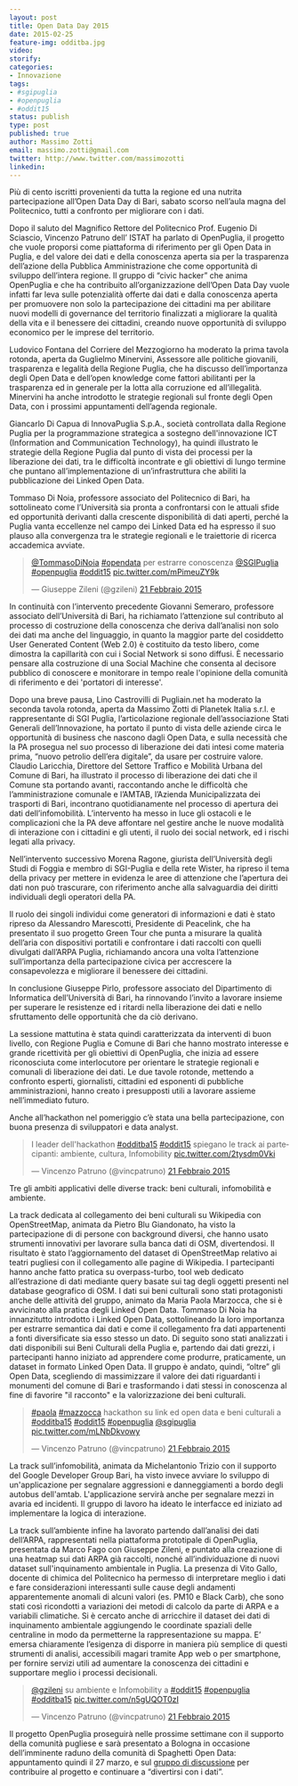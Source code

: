 ```yaml
---
layout: post
title: Open Data Day 2015
date: 2015-02-25
feature-img: odditba.jpg
video: 
storify: 
categories:
- Innovazione
tags:
- #sgipuglia
- #openpuglia
- #oddit15
status: publish
type: post
published: true
author: Massimo Zotti
email: massimo.zotti@gmail.com
twitter: http://www.twitter.com/massimozotti
linkedin: 
---
```


Più di cento iscritti provenienti da tutta la regione ed una nutrita partecipazione all’Open Data Day di Bari, sabato scorso nell’aula magna del Politecnico, tutti a confronto per migliorare con i dati.  

Dopo il saluto del Magnifico Rettore del Politecnico Prof. Eugenio Di Sciascio, Vincenzo Patruno dell’ ISTAT ha parlato di OpenPuglia, il progetto che vuole proporsi come piattaforma di riferimento per gli Open Data in Puglia, e del valore dei dati e della conoscenza aperta sia per  la trasparenza dell’azione della Pubblica Amministrazione che come opportunità di sviluppo dell’intera regione. Il gruppo di “civic hacker” che anima OpenPuglia e che ha contribuito all’organizzazione dell’Open Data Day vuole infatti far leva sulle potenzialità offerte dai dati e dalla conoscenza aperta per promuovere non solo la partecipazione dei cittadini ma per abilitare nuovi modelli di governance del territorio finalizzati a migliorare la qualità della vita e il benessere dei cittadini,  creando nuove opportunità di sviluppo economico per le imprese del territorio.

Ludovico Fontana del Corriere del Mezzogiorno ha moderato la prima tavola rotonda, aperta da Guglielmo Minervini, Assessore alle politiche giovanili, trasparenza e legalità della Regione Puglia, che ha discusso dell’importanza degli Open Data e dell’open knowledge come fattori abilitanti per la trasparenza ed in generale per la lotta alla corruzione ed all’illegalità. Minervini ha anche introdotto le strategie regionali sul fronte degli Open Data, con i prossimi appuntamenti dell’agenda regionale. 

Giancarlo Di Capua di InnovaPuglia S.p.A., società controllata dalla Regione Puglia per la programmazione strategica a sostegno dell'innovazione ICT (Information and Communication Technology), ha quindi illustrato le strategie della Regione Puglia dal punto di vista dei processi per la liberazione dei dati, tra le difficoltà incontrate e gli obiettivi di lungo termine che puntano all’implementazione di un’infrastruttura che abiliti la pubblicazione dei Linked Open Data.

Tommaso Di Noia, professore associato del Politecnico di Bari, ha sottolineato come l’Università sia pronta a confrontarsi con le attuali sfide ed opportunità derivanti dalla crescente disponibilità di dati aperti, perché la Puglia vanta eccellenze nel campo dei Linked Data ed ha espresso il suo plauso alla convergenza tra le strategie regionali e le traiettorie di ricerca accademica avviate.

<blockquote class="twitter-tweet" lang="it"><p><a href="https://twitter.com/TommasoDiNoia">@TommasoDiNoia</a> <a href="https://twitter.com/hashtag/opendata?src=hash">#opendata</a> per estrarre conoscenza <a href="https://twitter.com/SGIPuglia">@SGIPuglia</a> <a href="https://twitter.com/hashtag/openpuglia?src=hash">#openpuglia</a> <a href="https://twitter.com/hashtag/oddit15?src=hash">#oddit15</a> <a href="http://t.co/mPimeuZY9k">pic.twitter.com/mPimeuZY9k</a></p>&mdash; Giuseppe Zileni (@gzileni) <a href="https://twitter.com/gzileni/status/569066060160339968">21 Febbraio 2015</a></blockquote> <script async src="//platform.twitter.com/widgets.js" charset="utf-8"></script>

In continuità con l’intervento precedente Giovanni Semeraro, professore associato dell’Università di Bari, ha richiamato l’attenzione sul contributo al processo di costruzione della conoscenza che deriva dall’analisi non solo dei dati ma anche del linguaggio, in quanto la maggior parte del cosiddetto User Generated Content (Web 2.0) è costituito da testo libero, come dimostra la capillarità con cui i Social Network si sono diffusi. È necessario pensare alla costruzione di una Social Machine che consenta al decisore pubblico di conoscere e monitorare in tempo reale l'opinione della comunità di riferimento e dei 'portatori di interesse'. 

Dopo una breve pausa, Lino Castrovilli di Pugliain.net ha moderato la seconda tavola rotonda, aperta da Massimo Zotti di Planetek Italia s.r.l. e rappresentante di SGI Puglia, l’articolazione regionale dell’associazione Stati Generali dell’Innovazione, ha portato il punto di vista delle aziende circa le opportunità di business che nascono dagli Open Data, e sulla necessità che la PA prosegua nel suo processo di liberazione dei dati intesi come materia prima, “nuovo petrolio dell’era digitale”, da usare per costruire valore. 
Claudio Laricchia, Direttore del Settore Traffico e Mobilità Urbana del Comune di Bari, ha illustrato il processo di liberazione dei dati che il Comune sta portando avanti, raccontando anche le difficoltà che l’amministrazione comunale e l’AMTAB, l’Azienda Municipalizzata dei trasporti di Bari, incontrano quotidianamente nel processo di apertura dei dati dell’infomobilità. L’intervento ha messo in luce gli ostacoli e le complicazioni che la PA deve affontare nel gestire anche le nuove modalità di interazione con i cittadini e gli utenti, il ruolo dei social network, ed i rischi legati alla privacy. 

Nell’intervento successivo Morena Ragone, giurista dell’Università degli Studi di Foggia e membro di SGI-Puglia e della rete Wister, ha ripreso il tema della privacy per mettere in evidenza le aree di attenzione che l’apertura dei dati non può trascurare, con riferimento anche alla salvaguardia dei diritti individuali degli operatori della PA. 

Il ruolo dei singoli individui come generatori di informazioni e dati è stato ripreso da Alessandro Marescotti, Presidente di Peacelink, che ha presentato il suo progetto Green Tour che punta a misurare la qualità dell’aria con dispositivi portatili e confrontare i dati raccolti con quelli divulgati dall’ARPA Puglia, richiamando ancora una volta l’attenzione sull’importanza della partecipazione civica  per accrescere la consapevolezza e migliorare il benessere dei cittadini.

In conclusione Giuseppe Pirlo, professore associato del Dipartimento di Informatica dell’Università di Bari, ha rinnovando l’invito a lavorare insieme per superare le resistenze ed i ritardi nella liberazione dei dati e nello sfruttamento delle opportunità che da ciò derivano.

La sessione mattutina è stata quindi caratterizzata da interventi di buon livello, con Regione Puglia e Comune di Bari che hanno mostrato interesse e grande ricettività per gli obiettivi di OpenPuglia, che inizia ad essere riconosciuta come interlocutore per orientare le strategie regionali e comunali di liberazione dei dati. Le due tavole rotonde, mettendo a confronto esperti, giornalisti, cittadini ed esponenti di pubbliche amministrazioni, hanno creato i presupposti utili a lavorare assieme nell’immediato futuro. 

Anche all’hackathon nel pomeriggio c’è stata una bella partecipazione, con buona presenza di sviluppatori e data analyst.

<blockquote class="twitter-tweet" lang="it"><p>I leader dell&#39;hackathon <a href="https://twitter.com/hashtag/odditba15?src=hash">#odditba15</a> <a href="https://twitter.com/hashtag/oddit15?src=hash">#oddit15</a> spiegano le track ai partecipanti: ambiente, cultura, Infomobility <a href="http://t.co/2tysdm0Vki">pic.twitter.com/2tysdm0Vki</a></p>&mdash; Vincenzo Patruno (@vincpatruno) <a href="https://twitter.com/vincpatruno/status/569131838830194688">21 Febbraio 2015</a></blockquote> <script async src="//platform.twitter.com/widgets.js" charset="utf-8"></script>

Tre gli ambiti applicativi delle diverse track: beni culturali, infomobilità e ambiente.

La track dedicata al collegamento dei beni culturali su Wikipedia con OpenStreetMap, animata da Pietro Blu Giandonato, ha visto la partecipazione di di persone con background diversi, che hanno usato strumenti innovativi per lavorare sulla banca dati di OSM, divertendosi. Il risultato è stato l’aggiornamento del dataset di OpenStreetMap relativo ai teatri pugliesi con il collegamento alle pagine di Wikipedia. I partecipanti hanno anche fatto pratica su overpass-turbo, tool web dedicato all’estrazione di dati mediante query basate sui tag degli oggetti presenti nel database geografico di OSM.
I dati sui beni culturali sono stati protagonisti anche delle attività del gruppo, animato da Maria Paola Marzocca, che si è avvicinato alla pratica degli Linked Open Data. Tommaso Di Noia ha innanzitutto introdotto i Linked Open Data, sottolineando la loro importanza per estrarre semantica dai dati e come il collegamento fra dati appartenenti a fonti diversificate sia esso stesso un dato. Di seguito sono stati analizzati i dati disponibili sui Beni Culturali della Puglia e, partendo dai dati grezzi, i partecipanti hanno iniziato ad apprendere come produrre, praticamente, un dataset in formato Linked Open Data. Il gruppo è andato, quindi, “oltre” gli Open Data, scegliendo di massimizzare il valore dei dati riguardanti i monumenti del comune di Bari e trasformando i dati stessi in conoscenza al fine di favorire "il racconto" e la valorizzazione dei beni culturali.

<blockquote class="twitter-tweet" lang="it"><p><a href="https://twitter.com/hashtag/paola?src=hash">#paola</a> <a href="https://twitter.com/hashtag/mazzocca?src=hash">#mazzocca</a> hackathon su link ed open data e beni culturali a <a href="https://twitter.com/hashtag/odditba15?src=hash">#odditba15</a> <a href="https://twitter.com/hashtag/oddit15?src=hash">#oddit15</a> <a href="https://twitter.com/hashtag/openpuglia?src=hash">#openpuglia</a> <a href="https://twitter.com/SGIPuglia">@sgipuglia</a> <a href="http://t.co/mLNbDkvowy">pic.twitter.com/mLNbDkvowy</a></p>&mdash; Vincenzo Patruno (@vincpatruno) <a href="https://twitter.com/vincpatruno/status/569168905794555904">21 Febbraio 2015</a></blockquote> <script async src="//platform.twitter.com/widgets.js" charset="utf-8"></script>

La track sull’infomobilità, animata da Michelantonio Trizio con il supporto del Google Developer Group Bari, ha visto invece avviare lo sviluppo di un'applicazione per segnalare aggressioni e danneggiamenti a bordo degli autobus dell'amtab. L'applicazione servirà anche per segnalare mezzi in avaria ed incidenti. Il gruppo di lavoro ha ideato le interfacce ed iniziato ad implementare la logica di interazione.

La track sull’ambiente infine ha lavorato partendo dall’analisi dei dati dell’ARPA, rappresentati nella piattaforma prototipale di OpenPuglia, presentata da Marco Fago con Giuseppe Zileni, e puntato alla creazione di una heatmap sui dati ARPA già raccolti, nonché all’individuazione di nuovi dataset sull'inquinamento ambientale in Puglia. La presenza di Vito Gallo,  docente di chimica del Politecnico ha permesso di interpretare meglio i dati e fare considerazioni interessanti sulle cause degli andamenti apparentemente anomali di alcuni valori (es. PM10 e Black Carb), che sono stati così ricondotti a variazioni dei metodi di calcolo da parte di ARPA e a variabili climatiche. Si è cercato anche di arricchire il dataset dei dati di inquinamento ambientale aggiungendo le coordinate spaziali delle centraline in modo da permetterne la rappresentazione su mappa. E’ emersa chiaramente l’esigenza di disporre in maniera più semplice di questi strumenti di analisi, accessibili magari tramite App web o per smartphone, per fornire servizi utili ad aumentare la conoscenza dei cittadini e supportare meglio i processi decisionali.

<blockquote class="twitter-tweet" lang="it"><p><a href="https://twitter.com/gzileni">@gzileni</a> su ambiente e Infomobility a <a href="https://twitter.com/hashtag/oddit15?src=hash">#oddit15</a> <a href="https://twitter.com/hashtag/openpuglia?src=hash">#openpuglia</a> <a href="https://twitter.com/hashtag/odditba15?src=hash">#odditba15</a> <a href="http://t.co/n5gUQOT0zI">pic.twitter.com/n5gUQOT0zI</a></p>&mdash; Vincenzo Patruno (@vincpatruno) <a href="https://twitter.com/vincpatruno/status/569160033621180416">21 Febbraio 2015</a></blockquote> <script async src="//platform.twitter.com/widgets.js" charset="utf-8"></script>

Il progetto OpenPuglia proseguirà nelle prossime settimane con il supporto della comunità pugliese e sarà presentato a Bologna in occasione dell’imminente raduno della comunità di Spaghetti Open Data: appuntamento quindi il 27 marzo, e sul [gruppo di discussione](http://groups.google.com/group/open-data-in-action) per contribuire al progetto e continuare a “divertirsi con i dati”.


